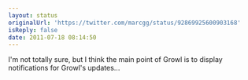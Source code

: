 ```yaml
---
layout: status
originalUrl: 'https://twitter.com/marcgg/status/92869925600903168'
isReply: false
date: 2011-07-18 08:14:50
---
```


I'm not totally sure, but I think the main point of Growl is to display notifications for Growl's updates...
